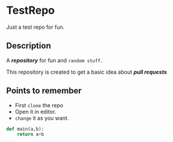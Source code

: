 
# TestRepo

Just a test repo for fun.


## Description

A ***repository*** for fun and ```random stuff.```

This repository is created to get a basic idea about ***pull requests***

## Points to remember
- First ```clone```  the repo
- Open it in editor.
- ``` change ``` it as you want.


```python
def main(a,b):
    return a+b
```

